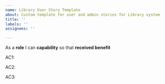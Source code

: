 ```yaml
---
name: Library User Story Template
about: Custom template for user and admin stories for Library system
title: ''
labels: ''
assignees: ''

---
```


As a **role** I can **capability** so that **received benefit**

AC1:

AC2:

AC3:

